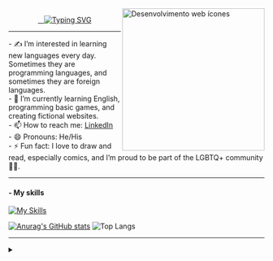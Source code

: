 <a href="https://www.flaticon.com/br/icones-gratis/desenvolvimento-web" title="Desenvolvimento web ícones">
  <img align="right" alt="Desenvolvimento web ícones" height="280" src="https://cdn-icons-png.flaticon.com/128/4667/4667917.png" title="Desenvolvimento web ícones">
</a>

<p align="center">
  <a href="https://git.io/typing-svg">
    <img src="https://readme-typing-svg.demolab.com/?lines=👋+Hi,+I’m+Mariana+Torres+Flores;🤝+Welcome+to+my+GitHub+Profile!&font=Segoe Script" alt="Typing SVG"/>
  </a>
</p>
<hr>
- ✍️ I’m interested in learning new languages every day. Sometimes they are programming languages, and sometimes they are foreign languages.
<br>
- 🌱 I’m currently learning English, programming basic games, and creating fictional websites.
<br>
- 📫 How to reach me: <a href="https://www.linkedin.com/in/Mariana-Torres-🏳️‍🌈-289099210">LinkedIn</a>
<br>
- 😄 Pronouns: He/His
<br>
- ⚡ Fun fact: I love to draw and read, especially comics, and I’m proud to be part of the LGBTQ+ community🏳️‍🌈.
<hr>
<h4>- My skills</h4>

[![My Skills](https://skillicons.dev/icons?i=js,html,css,cs,py,lua)](https://skillicons.dev)

[![Anurag's GitHub stats](https://github-readme-stats.vercel.app/api?username=mariana-rgb&count_private=true&show_icons=true&bg_color=000000&title_color=00FFFF&text_color=0099CC&icon_color=800080)](https://github.com/anuraghazra/github-readme-stats) ![Top Langs](https://github-readme-stats.vercel.app/api/top-langs/?username=mariana-rgb&&count_private=true&layout=compact&bg_color=000000&title_color=00FFFF&text_color=0099CC)

<hr>
<details align="left">
<summary></summary> 
  - GitHub Stats by <a href="https://github.com/anuraghazra/github-readme-stats">anuraghazra</a><br>
  -  <a href="https://www.flaticon.com/br/icones-gratis/desenvolvimento-web" title="desenvolvimento web ícones">Web development icon created by srip - Flaticon</a>
<div align="right">This README was made by <a href="https://github.com/mariana-rgb">MTF</a>.</div>
 
</details>
